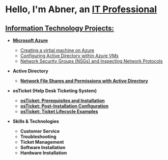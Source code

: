 <h1>Hello, I'm Abner, an <a href="https://linkedin.com/in/abner-pena">IT Professional</h1>


<h2> Information Technology Projects:</h2>

- <b>Microsoft Azure</b>
  - [Creating a virtial machine on Azure](https://github.com/abner-pena/Virtual-Machine)
  - [Configuring Active Directory within Azure VMs](https://github.com/abner-pena/Configuring-Active-Directory-within-Azure-VMs)
  - [Network Security Groups (NSGs) and Inspecting Network Protocols](https://github.com/abner-pena/azure-network-protocols)
 
- <b>Active Directory
  - [Network File Shares and Permissions with Active Directory](https://github.com/abner-pena/Network-File-Shares-and-Permissions-with-Active-Directory)

- <b>osTicket (Help Desk Ticketing System)</b>
  - [osTicket: Prerequisites and Installation](https://github.com/abner-pena/osticket-prereqs)
  - [osTicket: Post-Installation Configuration](https://github.com/abner-pena/osticket-post-install-config)
  - [osTicket: Ticket Lifecycle Examples](https://github.com/abner-pena/ticket-lifecycle)

- <b>Skills & Technologies
  - Customer Service
  - Troubleshooting
  - Ticket Management
  - Software Installation
  - Hardware Installation
